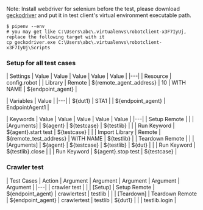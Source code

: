 Note: Install webdriver for selenium before the test, please download [geckodriver](https://github.com/mozilla/geckodriver/releases) and put it in test client's virtual environment executable path.

```
$ pipenv --env
# you may get like C:\Users\abc\.virtualenvs\robotclient-x3F7IyUj, replace the following target with it
cp geckodriver.exe C:\Users\abc\.virtualenvs\robotclient-x3F7IyUj\Scripts
```

### Setup for all test cases
| Settings | Value | Value | Value | Value | Value |
|---|
| Resource | config.robot |
| Library | Remote | ${remote_agent_address} | 10 | WITH NAME | ${endpoint_agent} |

| Variables | Value |
|---|
| ${dut1} | STA1 |
| ${endpoint_agent} | EndpointAgent1 |

| Keywords | Value | Value | Value | Value | Value |
|---|
| Setup Remote |
| | [Arguments] | ${agent} | ${testcase} | ${testlib} |
| | Run Keyword | ${agent}.start test | ${testcase} |
| | Import Library | Remote | ${remote_test_address} | WITH NAME | ${testlib} |
| Teardown Remote |
| | [Arguments] | ${agent} | ${testcase} | ${testlib} | ${dut} |
| | Run Keyword | ${testlib}.close |
| | Run Keyword | ${agent}.stop test | ${testcase} |

### Crawler test

| Test Cases | Action | Argument | Argument | Argument | Argument | Argument |
|---|
| crawler test |
| | [Setup] | Setup Remote | ${endpoint_agent} | crawlertest | testlib |
| | [Teardown] | Teardown Remote | ${endpoint_agent} | crawlertest | testlib | ${dut1} |
| | testlib.login |
